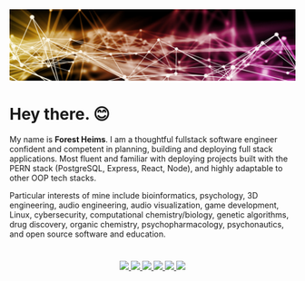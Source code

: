 <a href="https://www.linkedin.com/in/forestheims" target="_blank">
  <img src="./13.webp" alt="background image" />
</a>

# Hey there. 😊

My name is **Forest Heims**. I am a thoughtful fullstack software engineer confident and competent in planning, building and deploying full stack applications. Most fluent and familiar with deploying projects built with the PERN stack (PostgreSQL, Express, React, Node), and highly adaptable to other OOP tech stacks.

Particular interests of mine include bioinformatics, psychology, 3D engineering, audio engineering, audio visualization, game development, Linux, cybersecurity, computational chemistry/biology, genetic algorithms, drug discovery, organic chemistry, psychopharmacology, psychonautics, and open source software and education.

#

<p align="center">
  <a href="https://skillicons.dev">
    <img src="https://skillicons.dev/icons?i=react,redux,supabase,tailwind,ts" />
  </a>
  <a href="https://skillicons.dev">
    <img src="https://skillicons.dev/icons?i=webpack,vite,wordpress,threejs,stackoverflow" />
  </a>
  <a href="https://skillicons.dev">
    <img src="https://skillicons.dev/icons?i=ableton,bash,blender,cs,unity" />
  </a>
  <a href="https://skillicons.dev">
    <img src="https://skillicons.dev/icons?i=git,css,html,js,vim" />
  </a>
  <a href="https://skillicons.dev">
    <img src="https://skillicons.dev/icons?i=vscode,github,heroku,jest,linux" />
  </a>
  <a href="https://skillicons.dev">
    <img src="https://skillicons.dev/icons?i=netlify,nextjs,nodejs,postgres,postman" />
  </a>
</p>
